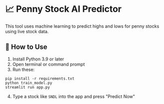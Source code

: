 # 📈 Penny Stock AI Predictor

This tool uses machine learning to predict highs and lows for penny stocks using live stock data.

## 🚀 How to Use

1. Install Python 3.9 or later
2. Open terminal or command prompt
3. Run these:

```
pip install -r requirements.txt
python train_model.py
streamlit run app.py
```

4. Type a stock like `SNDL` into the app and press "Predict Now"
